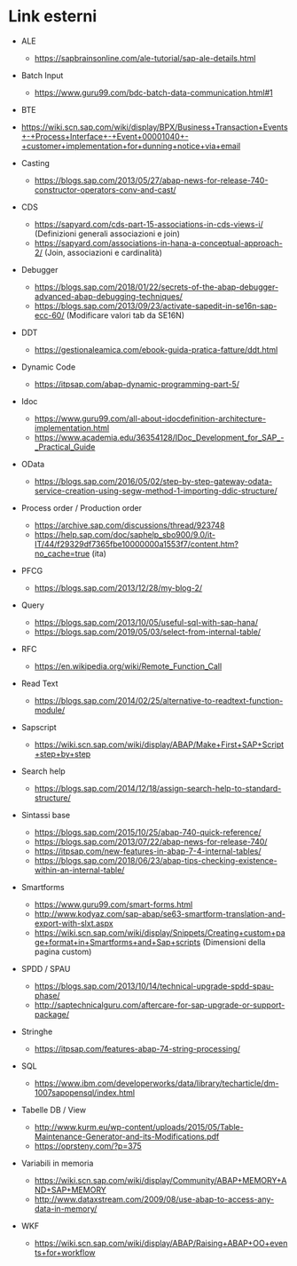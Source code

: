  <h1>Link esterni</h1>

 - ALE 
    - https://sapbrainsonline.com/ale-tutorial/sap-ale-details.html

 - Batch Input
   - https://www.guru99.com/bdc-batch-data-communication.html#1
   
 - BTE
  - https://wiki.scn.sap.com/wiki/display/BPX/Business+Transaction+Events+-+Process+Interface+-+Event+00001040+-+customer+implementation+for+dunning+notice+via+email
  
 - Casting 
   - https://blogs.sap.com/2013/05/27/abap-news-for-release-740-constructor-operators-conv-and-cast/
   
 - CDS 
   - https://sapyard.com/cds-part-15-associations-in-cds-views-i/ (Definizioni generali associazioni e join)
   - https://sapyard.com/associations-in-hana-a-conceptual-approach-2/ (Join, associazioni e cardinalità)

- Debugger 
  - https://blogs.sap.com/2018/01/22/secrets-of-the-abap-debugger-advanced-abap-debugging-techniques/
  - https://blogs.sap.com/2013/09/23/activate-sapedit-in-se16n-sap-ecc-60/ (Modificare valori tab da SE16N)

- DDT
  - https://gestionaleamica.com/ebook-guida-pratica-fatture/ddt.html
  
- Dynamic Code
  - https://itpsap.com/abap-dynamic-programming-part-5/
  
- Idoc
  - https://www.guru99.com/all-about-idocdefinition-architecture-implementation.html
  - https://www.academia.edu/36354128/IDoc_Development_for_SAP_-_Practical_Guide
  
- OData
  - https://blogs.sap.com/2016/05/02/step-by-step-gateway-odata-service-creation-using-segw-method-1-importing-ddic-structure/
    
- Process order / Production order
  - https://archive.sap.com/discussions/thread/923748
  - https://help.sap.com/doc/saphelp_sbo900/9.0/it-IT/44/f29329df7365fbe10000000a1553f7/content.htm?no_cache=true (ita)
  
- PFCG
  - https://blogs.sap.com/2013/12/28/my-blog-2/
  
- Query 
  - https://blogs.sap.com/2013/10/05/useful-sql-with-sap-hana/
  - https://blogs.sap.com/2019/05/03/select-from-internal-table/
  
- RFC
  - https://en.wikipedia.org/wiki/Remote_Function_Call
  
- Read Text
  - https://blogs.sap.com/2014/02/25/alternative-to-readtext-function-module/
  
- Sapscript
  - https://wiki.scn.sap.com/wiki/display/ABAP/Make+First+SAP+Script+step+by+step
  
- Search help
  - https://blogs.sap.com/2014/12/18/assign-search-help-to-standard-structure/

- Sintassi base
  - https://blogs.sap.com/2015/10/25/abap-740-quick-reference/ 
  - https://blogs.sap.com/2013/07/22/abap-news-for-release-740/
  - https://itpsap.com/new-features-in-abap-7-4-internal-tables/
  - https://blogs.sap.com/2018/06/23/abap-tips-checking-existence-within-an-internal-table/
  
- Smartforms
  - https://www.guru99.com/smart-forms.html
  - http://www.kodyaz.com/sap-abap/se63-smartform-translation-and-export-with-slxt.aspx
  - https://wiki.scn.sap.com/wiki/display/Snippets/Creating+custom+page+format+in+Smartforms+and+Sap+scripts (Dimensioni della pagina custom)
  
- SPDD / SPAU
  - https://blogs.sap.com/2013/10/14/technical-upgrade-spdd-spau-phase/
  - http://saptechnicalguru.com/aftercare-for-sap-upgrade-or-support-package/
  
- Stringhe 
  - https://itpsap.com/features-abap-74-string-processing/
  
- SQL
  - https://www.ibm.com/developerworks/data/library/techarticle/dm-1007sapopensql/index.html
  
- Tabelle DB / View
  - http://www.kurm.eu/wp-content/uploads/2015/05/Table-Maintenance-Generator-and-its-Modifications.pdf
  - https://oprsteny.com/?p=375
  
- Variabili in memoria
  - https://wiki.scn.sap.com/wiki/display/Community/ABAP+MEMORY+AND+SAP+MEMORY
  - http://www.dataxstream.com/2009/08/use-abap-to-access-any-data-in-memory/
  
- WKF 
  - https://wiki.scn.sap.com/wiki/display/ABAP/Raising+ABAP+OO+events+for+workflow
